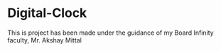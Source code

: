 # Digital-Clock
This is project has been made under the guidance of my Board Infinity faculty, Mr. Akshay Mittal
